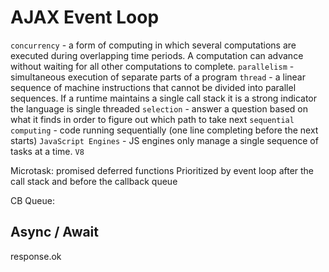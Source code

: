 # AJAX Event Loop

`concurrency` - a form of computing in which several computations are executed during overlapping time periods. A computation can advance without waiting for all other computations to complete.
`parallelism` - simultaneous execution of separate parts of a program
`thread` - a linear sequence of machine instructions that cannot be divided into parallel sequences. If a runtime maintains a single call stack it is a strong indicator the language is single threaded
`selection` - answer a question based on what it finds in order to figure out which path to take next
`sequential computing` - code running sequentially (one line completing before the next starts)
`JavaScript Engines` - JS engines only manage a single sequence of tasks at a time.
`V8`

Microtask:
promised deferred functions
Prioritized by event loop after the call stack and before the callback queue

CB Queue:

## Async / Await

response.ok
